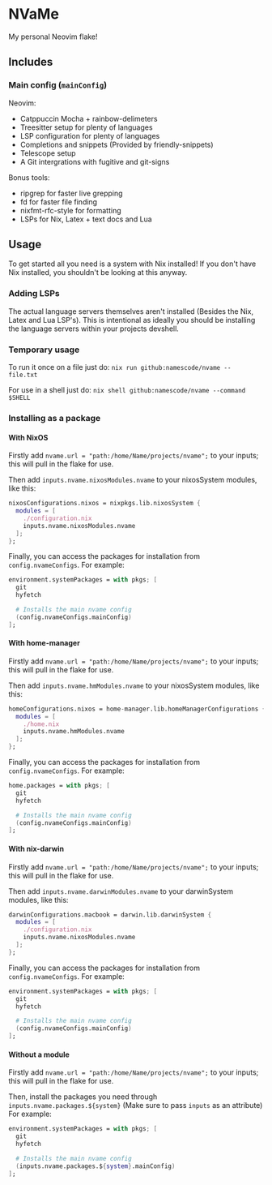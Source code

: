 # NVaMe

My personal Neovim flake!

## Includes

### Main config (`mainConfig`)

Neovim:
- Catppuccin Mocha + rainbow-delimeters
- Treesitter setup for plenty of languages
- LSP configuration for plenty of languages
- Completions and snippets (Provided by friendly-snippets)
- Telescope setup
- A Git intergrations with fugitive and git-signs

Bonus tools:
- ripgrep for faster live grepping
- fd for faster file finding
- nixfmt-rfc-style for formatting
- LSPs for Nix, Latex + text docs and Lua

## Usage

To get started all you need is a system with Nix installed!
If you don't have Nix installed, you shouldn't be looking at this anyway.

### Adding LSPs

The actual language servers themselves aren't installed (Besides the Nix, Latex and Lua LSP's).
This is intentional as ideally you should be installing the language servers within your projects devshell.

### Temporary usage

To run it once on a file just do:
`nix run github:namescode/nvame -- file.txt`

For use in a shell just do:
`nix shell github:namescode/nvame --command $SHELL`

### Installing as a package

#### With NixOS

Firstly add `nvame.url = "path:/home/Name/projects/nvame";` to your inputs; this will pull in the flake for use.

Then add `inputs.nvame.nixosModules.nvame` to your nixosSystem modules, like this:

```nix
nixosConfigurations.nixos = nixpkgs.lib.nixosSystem {
  modules = [
    ./configuration.nix
    inputs.nvame.nixosModules.nvame
  ];
};
```

Finally, you can access the packages for installation from `config.nvameConfigs`.
For example:
```nix
environment.systemPackages = with pkgs; [
  git
  hyfetch

  # Installs the main nvame config
  (config.nvameConfigs.mainConfig)
];
```

#### With home-manager

Firstly add `nvame.url = "path:/home/Name/projects/nvame";` to your inputs; this will pull in the flake for use.

Then add `inputs.nvame.hmModules.nvame` to your nixosSystem modules, like this:

```nix
homeConfigurations.nixos = home-manager.lib.homeManagerConfigurations {
  modules = [
    ./home.nix
    inputs.nvame.hmModules.nvame
  ];
};
```

Finally, you can access the packages for installation from `config.nvameConfigs`.
For example:
```nix
home.packages = with pkgs; [
  git
  hyfetch

  # Installs the main nvame config
  (config.nvameConfigs.mainConfig)
];
```

#### With nix-darwin

Firstly add `nvame.url = "path:/home/Name/projects/nvame";` to your inputs; this will pull in the flake for use.

Then add `inputs.nvame.darwinModules.nvame` to your darwinSystem modules, like this:

```nix
darwinConfigurations.macbook = darwin.lib.darwinSystem {
  modules = [
    ./configuration.nix
    inputs.nvame.nixosModules.nvame
  ];
};
```

Finally, you can access the packages for installation from `config.nvameConfigs`.
For example:
```nix
environment.systemPackages = with pkgs; [
  git
  hyfetch

  # Installs the main nvame config
  (config.nvameConfigs.mainConfig)
];
```

#### Without a module

Firstly add `nvame.url = "path:/home/Name/projects/nvame";` to your inputs; this will pull in the flake for use.

Then, install the packages you need through `inputs.nvame.packages.${system}` (Make sure to pass `inputs` as an attribute)
For example:
```nix
environment.systemPackages = with pkgs; [
  git
  hyfetch

  # Installs the main nvame config
  (inputs.nvame.packages.${system}.mainConfig)
];
```
